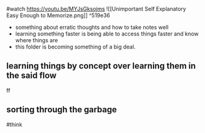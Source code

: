 #watch
https://youtu.be/MYJsGksojms
![[Unimportant Self Explanatory Easy Enough to Memorize.png]] ^519e36
- something about erratic thoughts and how to take notes well
- learning something faster is being able to access things faster and know where things are
- this folder is becoming something of a big deal.

## learning things by concept over learning them in the said flow
ff

## sorting through the garbage
#think

